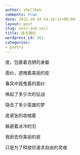 ```yaml
---
author: shellbye
comments: true
date: 2012-10-16 14:16:11+00:00
layout: post
slug: skin_and_veil
title: 皮与面纱
wordpress_id: 261
categories:
- poetry
---
```


皮，包裹着丑陋的身躯

面纱，遮掩着美丽的皮

  


春风中摇曳着的面纱

唤起了多少次的征战

隐去了多少英雄的梦

  


皮紧张的收缩着

躲避着冰冷的刃

我剥去你美丽的皮

只是为了释放你渴求自由的灵魂
